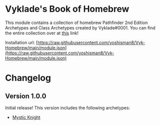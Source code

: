 # Vyklade's Book of Homebrew

This module contains a collection of homebrew Pathfinder 2nd Edition Archetypes and Class Archetypes created by Vyklade#0001. You can find the entire collection over at [this](https://scribe.pf2.tools/v/Lpmolb4Q) link!

Installation url: [https://raw.githubusercontent.com/yoshisman8/Vyk-Homebrew/main/module.json](https://raw.githubusercontent.com/yoshisman8/Vyk-Homebrew/main/module.json)

# Changelog

## Version 1.0.0

Initial release! This version includes the following archetypes:

* [Mystic Knight](https://scribe.pf2.tools/v/69Mdysm6-mystic-knight)
